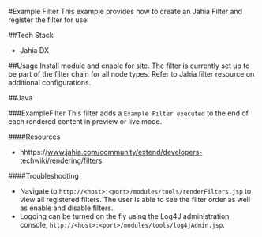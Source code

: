 #Example Filter
This example provides how to create an Jahia Filter and register the filter for use.

##Tech Stack
- Jahia DX

##Usage
Install module and enable for site.  The filter is currently set up to be part of the filter chain for all node types.  Refer to Jahia filter resource on additional configurations.

##Java

###ExampleFilter
This filter adds a `Example Filter executed` to the end of each rendered content in preview or live mode.

####Resources
- hhttps://www.jahia.com/community/extend/developers-techwiki/rendering/filters

####Troubleshooting
- Navigate to `http://<host>:<port>/modules/tools/renderFilters.jsp` to view all registered filters.  The user is able to see the filter order as well as enable and disable filters.
- Logging can be turned on the fly using the Log4J administration console, `http://<host>:<port>/modules/tools/log4jAdmin.jsp`.